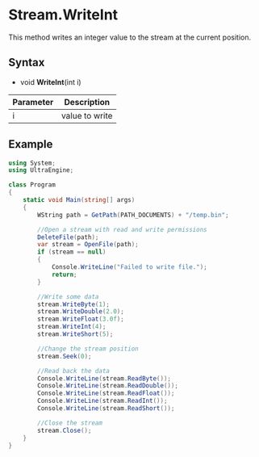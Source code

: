 # Stream.WriteInt #
This method writes an integer value to the stream at the current position.

## Syntax ##
- void **WriteInt**(int i)

| Parameter | Description |
| --- | --- |
| i | value to write |

## Example

```csharp
using System;
using UltraEngine;

class Program
{
    static void Main(string[] args)
    {
        WString path = GetPath(PATH_DOCUMENTS) + "/temp.bin";

        //Open a stream with read and write permissions
        DeleteFile(path);
        var stream = OpenFile(path);
        if (stream == null)
        {
            Console.WriteLine("Failed to write file.");
            return;
        }

        //Write some data
        stream.WriteByte(1);
        stream.WriteDouble(2.0);
        stream.WriteFloat(3.0f);
        stream.WriteInt(4);
        stream.WriteShort(5);

        //Change the stream position
        stream.Seek(0);

        //Read back the data
        Console.WriteLine(stream.ReadByte());
        Console.WriteLine(stream.ReadDouble());
        Console.WriteLine(stream.ReadFloat());
        Console.WriteLine(stream.ReadInt());
        Console.WriteLine(stream.ReadShort());

        //Close the stream
        stream.Close();
    }
}
```